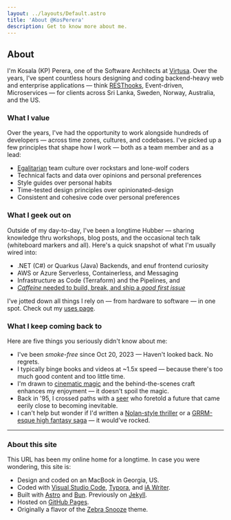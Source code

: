 ```yaml
---
layout: ../layouts/Default.astro
title: 'About @KosPerera'
description: Get to know more about me.
---
```


## About

I'm Kosala (KP) Perera, one of the Software Architects at [Virtusa](https://www.virtusa.com). Over the years, I’ve spent countless hours designing and coding backend-heavy web and enterprise applications — think [RESThooks](https://www.olioapps.com/blog/rest-hooks), Event-driven, Microservices — for clients across Sri Lanka, Sweden, Norway, Australia, and the US.

### What I value

Over the years, I've had the opportunity to work alongside hundreds of developers — across time zones, cultures, and codebases. I've picked up a few principles that shape how I work — both as a team member and as a lead:

- [Egalitarian](https://en.wikipedia.org/wiki/Law_of_Jante) team culture over rockstars and lone-wolf coders
- Technical facts and data over opinions and personal preferences
- Style guides over personal habits
- Time-tested design principles over opinionated-design
- Consistent and cohesive code over personal preferences

### What I geek out on

Outside of my day-to-day, I've been a longtime Hubber — sharing knowledge thru workshops, blog posts, and the occasional tech talk (whiteboard markers and all). Here's a quick snapshot of what I'm usually wired into:

- .NET (C#) or Quarkus (Java) Backends, and enuf frontend curiosity
- AWS or Azure Serverless, Containerless, and Messaging
- Infrastructure as Code (Terraform) and the Pipelines, and
- [*Caffeine* needed to build, break, and ship a *good first issue*](https://producingoss.com/en/producingoss.html#starting-from-what-you-have)

I’ve jotted down all things I rely on — from hardware to software — in one spot. Check out my [uses page](/uses/).

### What I keep coming back to

Here are five things you seriously didn't know about me:

- I've been *smoke-free* since Oct 20, 2023 — Haven't looked back. No regrets.
- I typically binge books and videos at ~1.5x speed — because there's too much good content and too little time.
- I'm drawn to [cinematic magic](https://www.ilm.com) and the behind-the-scenes craft enhances my enjoyment — it doesn't spoil the magic.
- Back in '95, I crossed paths with a [seer](https://www.dictionary.com/browse/seer) who foretold a future that came eerily close to becoming inevitable.
- I can't help but wonder if I'd written a [Nolan-style thriller](https://www.youtube.com/watch?v=67e_jl4flpE) or a [GRRM-esque high fantasy saga](https://www.youtube.com/watch?v=Vcy-EhkHXnE) — it would've rocked.

---

### About this site

This URL has been my online home for a longtime. In case you were wondering, this site is:

- Design and coded on an MacBook in Georgia, US.
- Coded with [Visual Studio Code](https://code.visualstudio.com), [Typora](https://support.typora.io/Typora-on-macOS/), and [iA Writer](https://ia.net/writer).
- Built with [Astro](https://astro.build) and [Bun](https://github.com/alertbox/try-bun/). Previously on [Jekyll](https://github.com/kosperera/kosperera.github/).
- Hosted on [GitHub Pages](https://docs.github.com/en/pages/getting-started-with-github-pages/configuring-a-publishing-source-for-your-github-pages-site#publishing-with-a-custom-github-actions-workflow).
- Originally a flavor of the [Zebra Snooze](https://github.com/alertbox/zebra-snooze) theme.

